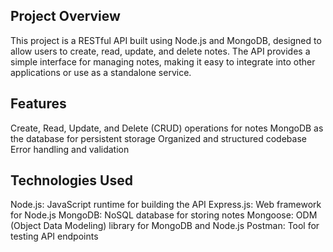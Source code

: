 ## Project Overview
This project is a RESTful API built using Node.js and MongoDB, designed to allow users to create, read, update, and delete notes. 
The API provides a simple interface for managing notes, making it easy to integrate into other applications or use as a standalone service.
## Features
Create, Read, Update, and Delete (CRUD) operations for notes
MongoDB as the database for persistent storage
Organized and structured codebase
Error handling and validation
## Technologies Used
Node.js: JavaScript runtime for building the API
Express.js: Web framework for Node.js
MongoDB: NoSQL database for storing notes
Mongoose: ODM (Object Data Modeling) library for MongoDB and Node.js
Postman: Tool for testing API endpoints
